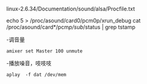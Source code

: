 
linux-2.6.34/Documentation/sound/alsa/Procfile.txt

echo 5 > /proc/asound/card0/pcm0p/xrun_debug
cat /proc/asound/card*/pcm*p/sub*/status | grep tstamp

-调音量

	amixer set Master 100 unmute

-播放噪音，吱吱吱

    aplay  -f dat /dev/mem
